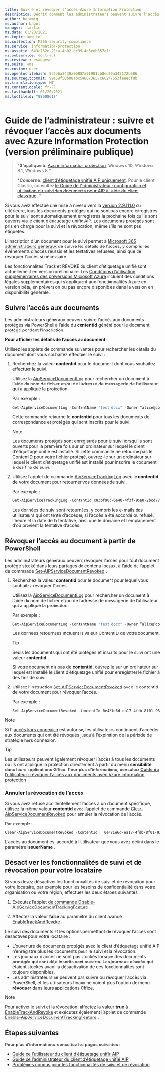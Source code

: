 ```yaml
---
title: Suivre et révoquer l’accès-Azure Information Protection
description: Décrit comment les administrateurs peuvent suivre l’accès aux documents pour les documents protégés, ainsi que révoquer l’accès si nécessaire.
author: batamig
ms.author: bagol
manager: rkarlin
ms.date: 01/20/2021
ms.topic: how-to
ms.collection: M365-security-compliance
ms.service: information-protection
ms.assetid: 643c762e-23ca-4b02-bc39-4e3eeb657a1d
ms.subservice: doctrack
ms.reviewer: esaggese
ms.suite: ems
ms.custom: user
ms.openlocfilehash: 935e6a3439a06887a91981cb8ed69a342172b686
ms.sourcegitcommit: 99a58f50b08abc546073657c66247553faeecf8b
ms.translationtype: MT
ms.contentlocale: fr-FR
ms.lasthandoff: 01/20/2021
ms.locfileid: "98608619"
---
```

# <a name="administrator-guide-track-and-revoke-document-access-with-azure-information-protection-public-preview"></a>Guide de l’administrateur : suivre et révoquer l’accès aux documents avec Azure Information Protection (version préliminaire publique)

>***S’applique à**: [Azure information protection](https://azure.microsoft.com/pricing/details/information-protection), Windows 10, Windows 8.1, Windows 8 *
>
>***Concerne**: [client d’étiquetage unifié AIP uniquement](../faqs.md#whats-the-difference-between-the-azure-information-protection-classic-and-unified-labeling-clients). Pour le client Classic, consultez [le Guide de l’administrateur : configuration et utilisation du suivi des documents pour AIP à l’aide du client classique](client-admin-guide-document-tracking.md). *

Si vous avez effectué une mise à niveau vers la [version 2.9.111.0](unifiedlabelingclient-version-release-history.md#version-291110) ou ultérieure, tous les documents protégés qui ne sont pas encore enregistrés pour le suivi sont automatiquement enregistrés la prochaine fois qu’ils sont ouverts via le client d’étiquetage unifié AIP. Les documents protégés sont pris en charge pour la suivi et la révocation, même s’ils ne sont pas étiquetés.

L’inscription d’un document pour le suivi permet à [Microsoft 365 administrateurs généraux](/microsoft-365/admin/add-users/about-admin-roles#commonly-used-microsoft-365-admin-center-roles) de suivre les détails de l’accès, y compris les événements d’accès réussis et les tentatives refusées, ainsi que de révoquer l’accès si nécessaire. 

Les fonctionnalités Track et REVOKE du client d’étiquetage unifié sont actuellement en version préliminaire. Les [Conditions d’utilisation supplémentaires des préversions Microsoft Azure](https://azure.microsoft.com/support/legal/preview-supplemental-terms/) incluent des conditions légales supplémentaires qui s’appliquent aux fonctionnalités Azure en version bêta, en préversion ou pas encore disponibles dans la version en disponibilité générale. 

## <a name="track-document-access"></a>Suivre l’accès aux documents

Les administrateurs généraux peuvent suivre l’accès aux documents protégés via PowerShell à l’aide du **contentid** généré pour le document protégé pendant l’inscription.

**Pour afficher les détails de l’accès au document**:

Utilisez les applets de commande suivantes pour rechercher les détails du document dont vous souhaitez effectuer le suivi :

1. Recherchez la valeur **contentid** pour le document dont vous souhaitez effectuer le suivi.
    
    Utilisez la [AipServiceDocumentLog](/powershell/module/aipservice/get-aipservicedocumentlog) pour rechercher un document à l’aide du nom de fichier et/ou de l’adresse de messagerie de l’utilisateur qui a appliqué la protection.
    
    Par exemple :
        
    ```PowerShell
    Get-AipServiceDocumentLog -ContentName "test.docx" -Owner “alice@contoso.com” -FromTime "12/01/2020 00:00:00" -ToTime "12/31/2020 23:59:59"
    ```
 
    Cette commande retourne le **contentid** pour tous les documents de correspondance et protégés qui sont inscrits pour le suivi.

    > [!NOTE]
    > Les documents protégés sont enregistrés pour le suivi lorsqu’ils sont ouverts pour la première fois sur un ordinateur sur lequel le client d’étiquetage unifié est installé. Si cette commande ne retourne pas le ContentID pour votre fichier protégé, ouvrez-le sur un ordinateur sur lequel le client d’étiquetage unifié est installé pour inscrire le document à des fins de suivi.

1. Utilisez l’applet de commande [AipServiceTrackingLog](/powershell/module/aipservice/get-aipservicetrackinglog) avec le **contentid** de votre document pour retourner vos données de suivi.

    Par exemple :
    
    ```PowerShell
    Get-AipServiceTrackingLog -ContentId c03bf90c-6e40-4f3f-9ba0-2bcd77524b87
    ```

    Les données de suivi sont retournées, y compris les e-mails des utilisateurs qui ont tenté d’accéder, si l’accès a été accordé ou refusé, l’heure et la date de la tentative, ainsi que le domaine et l’emplacement d’où provient la tentative d’accès.

## <a name="revoke-document-access-from-powershell"></a>Révoquer l’accès au document à partir de PowerShell

Les administrateurs généraux peuvent révoquer l’accès pour tout document protégé stocké dans leurs partages de contenu locaux, à l’aide de l’applet de commande [Set-AIPServiceDocumentRevoked](/powershell/module/aipservice/set-aipservicedocumentrevoked) .

1. Recherchez la valeur **contentid** pour le document pour lequel vous souhaitez révoquer l’accès.
    
    Utilisez la [AipServiceDocumentLog](/powershell/module/aipservice/get-aipservicedocumentlog) pour rechercher un document à l’aide du nom de fichier et/ou de l’adresse de messagerie de l’utilisateur qui a appliqué la protection.
    
    Par exemple :
        
    ```PowerShell
    Get-AipServiceDocumentLog -ContentName "test.docx" -Owner “alice@contoso.com” -FromTime "12/01/2020 00:00:00" -ToTime "12/31/2020 23:59:59"
    ```

    Les données retournées incluent la valeur ContentID de votre document.

    > [!TIP]
    > Seuls les documents qui ont été protégés et inscrits pour le suivi ont une valeur **contentid** . 
    >
    > Si votre document n’a pas de **contentid**, ouvrez-le sur un ordinateur sur lequel est installé le client d’étiquetage unifié pour enregistrer le fichier à des fins de suivi.

1. Utilisez l’instruction [Set-AIPServiceDocumentRevoked](/powershell/module/aipservice/set-aipservicedocumentrevoked) avec le contentid de votre document pour révoquer l’accès.

    Par exemple :

    ```PowerShell
    Set-AipServiceDocumentRevoked -ContentId 0e421e6d-ea17-4fdb-8f01-93a3e71333b8 -IssuerName testIssuer
    ```

> [!NOTE]
> Si l' [accès hors connexion](/microsoft-365/compliance/encryption-sensitivity-labels#assign-permissions-now) est autorisé, les utilisateurs continuent d’accéder aux documents qui ont été révoqués jusqu’à l’expiration de la période de stratégie hors connexion. 
> 

> [!TIP]
> Les utilisateurs peuvent également révoquer l’accès à tous les documents où ils ont appliqué la protection directement à partir du menu **sensibilité** dans leurs applications Office. Pour plus d’informations, consultez [Guide de l’utilisateur : révoquer l’accès aux documents avec Azure information protection](revoke-access-user.md)

### <a name="un-revoke-access"></a>Annuler la révocation de l’accès

Si vous avez refusé accidentellement l’accès à un document spécifique, utilisez la même valeur **contentid** avec l’applet de commande [Clear-AipServiceDocumentRevoked](/powershell/module/aipservice/clear-aipservicedocumentrevoked) pour annuler la révocation de l’accès. 

Par exemple :

```PowerShell
Clear-AipServiceDocumentRevoked -ContentId   0e421e6d-ea17-4fdb-8f01-93a3e71333b8 -IssuerName testIssuer
```

L’accès au document est accordé à l’utilisateur que vous avez défini dans le paramètre **IssuerName** .

## <a name="turn-off-track-and-revoke-features-for-your-tenant"></a>Désactiver les fonctionnalités de suivi et de révocation pour votre locataire

Si vous devez désactiver les fonctionnalités de suivi et de révocation pour votre locataire, par exemple pour les besoins de confidentialité dans votre organisation ou votre région, effectuez les deux étapes suivantes :

1. Exécutez l’applet [de commande Disable-AipServiceDocumentTrackingFeature](/powershell/module/aipservice/disable-aipservicedocumenttrackingfeature) .

1. Affectez la valeur **false** au paramètre du client avancé [EnableTrackAndRevoke](clientv2-admin-guide-customizations.md#turn-off-document-tracking-features-public-preview) . 

Le suivi des documents et les options permettant de révoquer l’accès sont désactivés pour votre locataire :

- L’ouverture de documents protégés avec le client d’étiquetage unifié AIP n’enregistre plus les documents pour le suivi et la révocation.
- Les journaux d’accès ne sont pas stockés lorsque des documents protégés qui sont déjà inscrits sont ouverts. Les journaux d’accès qui étaient stockés avant la désactivation de ces fonctionnalités sont toujours disponibles. 
- Les administrateurs ne peuvent pas suivre ou révoquer l’accès via PowerShell, et les utilisateurs finaux ne voient plus l’option de menu [**révoquer**](revoke-access-user.md#revoke-access-from-microsoft-office-apps) dans leurs applications Office.

> [!NOTE]
> Pour activer le suivi et la révocation, affectez la valeur **true** à [EnableTrackAndRevoke](clientv2-admin-guide-customizations.md#turn-off-document-tracking-features-public-preview) et exécutez également l’applet de commande [Enable-AipServiceDocumentTrackingFeature](/powershell/module/aipservice/enable-aipservicedocumenttrackingfeature) .
>
## <a name="next-steps"></a>Étapes suivantes

Pour plus d'informations, consultez les pages suivantes :

- [Guide de l’utilisateur du client d’étiquetage unifié AIP](clientv2-user-guide.md)
- [Guide de l’administrateur du client d’étiquetage unifié AIP](clientv2-admin-guide.md)
- [Problèmes connus pour les fonctionnalités de suivi et de révocation](../known-issues.md#known-issues-for-track-and-revoke-features-public-preview)
